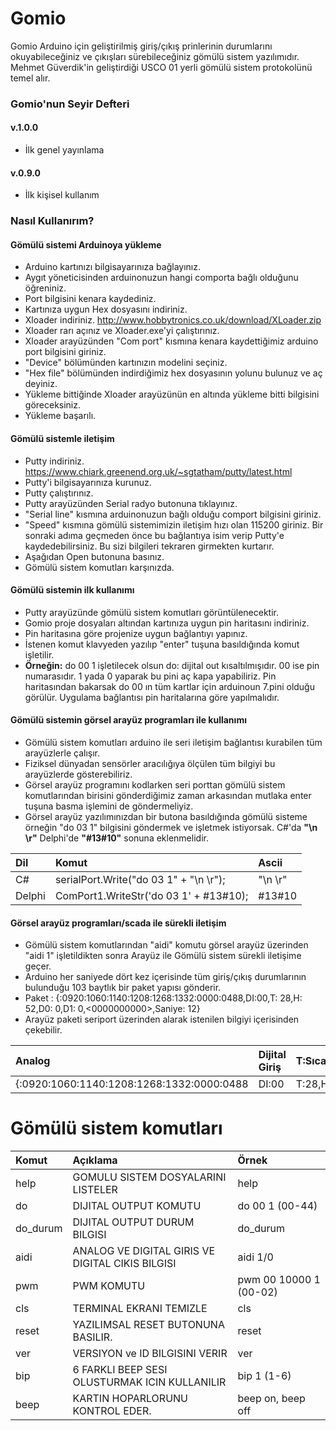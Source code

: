 # Gomio

Gomio Arduino için geliştirilmiş giriş/çıkış prinlerinin durumlarını okuyabileceğiniz ve çıkışları sürebileceğiniz gömülü sistem yazılımıdır. Mehmet Güverdik'in geliştirdiği USCO 01 yerli gömülü sistem protokolünü temel alır. 

### Gomio'nun Seyir Defteri

#### v.1.0.0
* İlk genel yayınlama
#### v.0.9.0
* İlk kişisel kullanım

### Nasıl Kullanırım?
#### Gömülü sistemi Arduinoya yükleme
* Arduino kartınızı bilgisayarınıza bağlayınız.
* Aygıt yöneticisinden arduinonuzun hangi comporta bağlı olduğunu öğreniniz.
* Port bilgisini kenara kaydediniz.
* Kartınıza uygun Hex dosyasını indiriniz.
* Xloader indiriniz. http://www.hobbytronics.co.uk/download/XLoader.zip
* Xloader rarı açınız ve Xloader.exe'yi çalıştırınız.
* Xloader arayüzünden "Com port" kısmına kenara kaydettiğimiz arduino port bilgisini giriniz.
* "Device" bölümünden kartınızın modelini seçiniz.
* "Hex file" bölümünden indirdiğimiz hex dosyasının yolunu bulunuz ve aç deyiniz.
* Yükleme bittiğinde Xloader arayüzünün en altında yükleme bitti bilgisini göreceksiniz. 
* Yükleme başarılı.
#### Gömülü sistemle iletişim
* Putty indiriniz. https://www.chiark.greenend.org.uk/~sgtatham/putty/latest.html
* Putty'i bilgisayarınıza kurunuz.
* Putty çalıştırınız.
* Putty arayüzünden Serial radyo butonuna tıklayınız.
* "Serial line" kısmına arduinonuzun bağlı olduğu comport bilgisini giriniz.
* "Speed" kısmına gömülü sistemimizin iletişim hızı olan 115200 giriniz. Bir sonraki adıma geçmeden önce bu bağlantıya isim verip Putty'e kaydedebilirsiniz. Bu sizi bilgileri tekraren girmekten kurtarır.
* Aşağıdan Open butonuna basınız.
* Gömülü sistem komutları karşınızda.
#### Gömülü sistemin ilk kullanımı
* Putty arayüzünde gömülü sistem komutları görüntülenecektir.
* Gomio proje dosyaları altından kartınıza uygun pin haritasını indiriniz.
* Pin haritasına göre projenize uygun bağlantıyı yapınız.
* İstenen komut klavyeden yazılıp "enter" tuşuna basıldığında komut işletilir.
* <b>Örneğin:</b> do 00 1 işletilecek olsun do: dijital out kısaltılmışıdır. 00 ise pin numarasıdır. 1 yada 0 yaparak bu pini aç kapa yapabiliriz. Pin haritasından bakarsak do 00 ın tüm kartlar için arduinoun 7.pini olduğu görülür. Uygulama bağlantısı pin haritalarına göre yapılmalıdır.
#### Gömülü sistemin görsel arayüz programları ile kullanımı
* Gömülü sistem komutları arduino ile seri iletişim bağlantısı kurabilen tüm arayüzlerle çalışır. 
* Fiziksel dünyadan sensörler aracılığıya ölçülen tüm bilgiyi bu arayüzlerde gösterebiliriz.
* Görsel arayüz programını kodlarken seri porttan gömülü sistem komutlarından birisini gönderdiğimiz zaman arkasından mutlaka
enter tuşuna basma işlemini de göndermeliyiz.
* Görsel arayüz yazılımınızdan bir butona basıldığında gömülü sisteme örneğin "do 03 1" bilgisini göndermek ve işletmek istiyorsak. C#'da <b>"\n \r"</b> Delphi'de <b>"#13#10"</b> sonuna eklenmelidir.

Dil|Komut|Ascii
:------|:-------------------------------|:----------------------|
C#|serialPort.Write("do 03 1" + "\n \r");| "\n \r"
Delphi|ComPort1.WriteStr('do 03 1' + #13#10);|#13#10

#### Görsel arayüz programları/scada ile sürekli iletişim
* Gömülü sistem komutlarından "aidi" komutu görsel arayüz üzerinden "aidi 1" işletildikten sonra Arayüz ile Gömülü sistem sürekli iletişime geçer. 
* Arduino her saniyede dört kez içerisinde tüm giriş/çıkış durumlarının bulunduğu 103 baytlık bir paket yapısı gönderir.
* Paket : {:0920:1060:1140:1208:1268:1332:0000:0488,DI:00,T: 28,H: 52,D0:    0,D1:    0,<0000000000>,Saniye:    12}
* Arayüz paketi seriport üzerinden alarak istenilen bilgiyi içerisinden çekebilir. 

Analog|Dijital Giriş|T:Sıcaklık,H:Nem|Encoderlar|Dijital Çıkış Durum|Saniye|
|:----|:-----|:--------|:--------|:--------|:--------|
{:0920:1060:1140:1208:1268:1332:0000:0488|DI:00|T:28,H:52|D0: 0,D1:0|<0000000000>|Saniye:12}

# Gömülü sistem komutları 

Komut|Açıklama|Örnek
:------|:-------------------------------|:----------------------|
help|GOMULU SISTEM DOSYALARINI LISTELER| help
do| DIJITAL OUTPUT KOMUTU|do 00 1 (00-44)
do_durum|DIJITAL OUTPUT DURUM BILGISI|do_durum
aidi|ANALOG VE DIGITAL GIRIS VE DIGITAL CIKIS BILGISI|aidi 1/0
pwm| PWM KOMUTU|pwm 00 10000 1 (00-02)
cls| TERMINAL EKRANI TEMIZLE|cls
reset| YAZILIMSAL RESET BUTONUNA BASILIR. |reset
ver| VERSIYON ve ID BILGISINI VERIR|ver
bip| 6 FARKLI BEEP SESI OLUSTURMAK ICIN KULLANILIR|bip 1 (1-6)
beep| KARTIN HOPARLORUNU KONTROL EDER.|beep on, beep off
